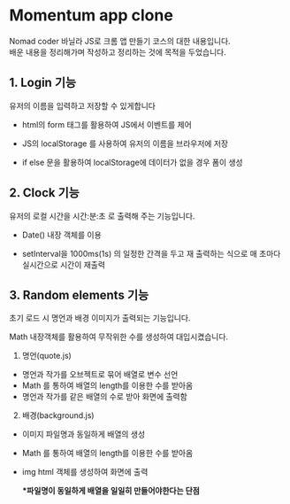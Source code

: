 # Momentum app clone

Nomad coder 바닐라 JS로 크롬 앱 만들기 코스의 대한 내용입니다.  
배운 내용을 정리해가며 작성하고 정리하는 것에 목적을 두었습니다.

## 1. Login 기능

유저의 이름을 입력하고 저장할 수 있게합니다

- html의 form 태그를 활용하여 JS에서 이벤트를 제어

- JS의 localStorage 를 사용하여 유저의 이름을 브라우저에 저장

- if else 문을 활용하여 localStorage에 데이터가 없을 경우 폼이 생성

## 2. Clock 기능

유저의 로컬 시간을 시간:분:초 로 출력해 주는 기능입니다.

- Date() 내장 객체를 이용

- setInterval을 1000ms(1s) 의 일정한 간격을 두고 재 출력하는 식으로 매 초마다 실시간으로 시간이 재출력

## 3. Random elements 기능

초기 로드 시 명언과 배경 이미지가 출력되는 기능입니다.

Math 내장객체를 활용하여 무작위한 수를 생성하여 대입시켰습니다.

1. 명언(quote.js)

- 명언과 작가를 오브젝트로 묶어 배열로 변수 선언
- Math 를 통하여 배열의 length를 이용한 수를 받아옴
- 명언과 작가를 같은 배열의 수로 받아 화면에 출력함

2. 배경(background.js)

- 이미지 파일명과 동일하게 배열의 생성
- Math 를 통하여 배열의 length를 이용한 수를 받아옴
- img html 객체를 생성하여 화면에 출력

  **\*파일명이 동일하게 배열을 일일히 만들어야한다는 단점**

